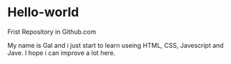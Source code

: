 # Hello-world
Frist Repository in Github.com

My name is Gal and i just start to learn useing HTML, CSS, Javescript and Jave.
I hope i can improve a lot here.

